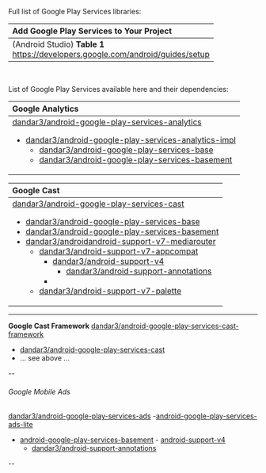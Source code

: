 Full list of Google Play Services libraries:

| Add Google Play Services to Your Project|
| :------- |
| (Android Studio) **Table 1**<br/>https://developers.google.com/android/guides/setup |

<br/>

List of Google Play Services available here and their dependencies:

| Google Analytics |
| :------- |
| <a href="https://github.com/dandar3/android-google-play-services-analytics/" target="_blank">dandar3/android-google-play-services-analytics</a><ul><li>[dandar3/android-google-play-services-analytics-impl](https://github.com/dandar3/android-google-play-services-analytics-impl)<ul><li>[dandar3/android-google-play-services-base](https://github.com/dandar3/android-google-play-services-base)<li>[dandar3/android-google-play-services-basement](https://github.com/dandar3/android-google-play-services-basement) |

| Google Cast |
| :------- |
| [dandar3/android-google-play-services-cast](https://github.com/dandar3/android-google-play-services-cast)<ul><li>[dandar3/android-google-play-services-base](https://github.com/dandar3/android-google-play-services-base)<li>[dandar3/android-google-play-services-basement](https://github.com/dandar3/android-google-play-services-basement)<li>[dandar3/androidandroid-support-v7-mediarouter](https://github.com/dandar3/android-support-v7-mediarouter)<ul><li>[dandar3/android-support-v7-appcompat](https://github.com/dandar3/android-support-v7-appcompat)<ul><li>[dandar3/android-support-v4](https://github.com/dandar3/android-support-v4)<ul><li>[dandar3/android-support-annotations](https://github.com/dandar3/android-support-annotations)</ul><li>[]()</ul><li>[dandar3/android-support-v7-palette](https://github.com/dandar3/android-support-v7-palette) |

---

**Google Cast Framework**
[dandar3/android-google-play-services-cast-framework](https://github.com/dandar3/android-google-play-services-cast-framework)
 - [dandar3/android-google-play-services-cast](https://github.com/dandar3/android-google-play-services-cast)<br/>
 - ... see above ...

--

###### Google Mobile Ads
[dandar3/android-google-play-services-ads](https://github.com/dandar3/android-google-play-services-ads)
  -[android-google-play-services-ads-lite](https://github.com/dandar3/android-google-play-services-ads-lite)
   - [android-google-play-services-basement](https://github.com/dandar3/android-google-play-services-basement)
    - [android-support-v4](https://github.com/dandar3/android-support-v4)
     - [dandar3/android-support-annotations](https://github.com/dandar3/android-support-annotations)

--

